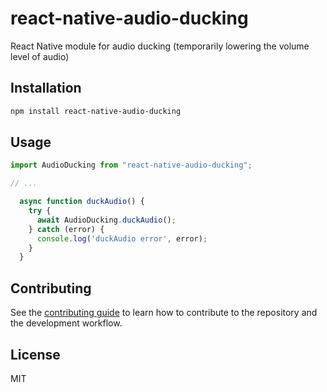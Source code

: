 # react-native-audio-ducking

React Native module for audio ducking (temporarily lowering the volume level of audio)

## Installation

```sh
npm install react-native-audio-ducking
```

## Usage

```js
import AudioDucking from "react-native-audio-ducking";

// ...

  async function duckAudio() {
    try {
      await AudioDucking.duckAudio();
    } catch (error) {
      console.log('duckAudio error', error);
    }
  }
```

## Contributing

See the [contributing guide](CONTRIBUTING.md) to learn how to contribute to the repository and the development workflow.

## License

MIT
